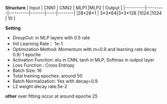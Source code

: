 
**Structure**
  | Input    | CNN1    | CNN2     | MLP1  |MLP2 | Output |
  |----------|---------|----------|-------|-----|--------|
  |28\*28\*1 | 3\*3\*64|3\*3\*128 |1024   |1024 | 10     |

**Setting**
  * DroupOut: in MLP layers with 0.5 rate
  * Init Learning Rate： 1e-1
  * Optimization Method: Momentum with m=0.9 and learning rate decay 0.9/ 1 epoche
  * Activation Function: elu in CNN, tanh in MLP, Softmax in output layer
  * Loss Function : Cross Entropy
  * Batch Size: 16
  * Total training epoches: around 50
  * Batch Normalization: Yes with decay=0.9
  * L2 weight decay rate:5e-2

**other**
over fitting occur at around epoche 25 
